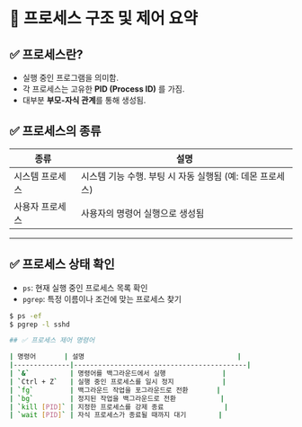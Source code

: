 # 📘 프로세스 구조 및 제어 요약

## ✅ 프로세스란?
- 실행 중인 프로그램을 의미함.
- 각 프로세스는 고유한 **PID (Process ID)** 를 가짐.
- 대부분 **부모-자식 관계**를 통해 생성됨.

## ✅ 프로세스의 종류
| 종류 | 설명 |
|------|------|
| 시스템 프로세스 | 시스템 기능 수행. 부팅 시 자동 실행됨 (예: 데몬 프로세스) |
| 사용자 프로세스 | 사용자의 명령어 실행으로 생성됨 |

---

## ✅ 프로세스 상태 확인
- `ps`: 현재 실행 중인 프로세스 목록 확인
- `pgrep`: 특정 이름이나 조건에 맞는 프로세스 찾기

```bash
$ ps -ef
$ pgrep -l sshd

## ✅ 프로세스 제어 명령어

| 명령어       | 설명                                      |
|--------------|-------------------------------------------|
| `&`          | 명령어를 백그라운드에서 실행              |
| `Ctrl + Z`   | 실행 중인 프로세스를 일시 정지            |
| `fg`         | 백그라운드 작업을 포그라운드로 전환       |
| `bg`         | 정지된 작업을 백그라운드로 전환           |
| `kill [PID]` | 지정한 프로세스를 강제 종료               |
| `wait [PID]` | 자식 프로세스가 종료될 때까지 대기        |
